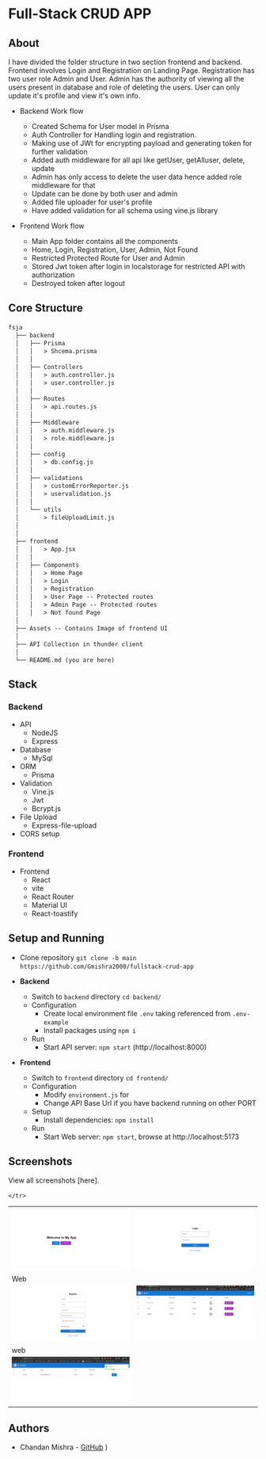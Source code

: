 # Full-Stack CRUD APP

## About

I have divided the folder structure in two section frontend and backend. Frontend involves Login and Registration on Landing Page. Registration has two user role Admin and User. Admin has the authority of viewing all the users present in database and role of deleting the users. User can only update it's profile and view it's own info.

- Backend Work flow
  - Created Schema for User model in Prisma
  - Auth Controller for Handling login and registration.
  - Making use of JWt for encrypting payload and generating token for further validation
  - Added auth middleware for all api like getUser, getAlluser, delete, update
  - Admin has only access to delete the user data hence added role middleware for that
  - Update can be done by both user and admin
  - Added file uploader for user's profile
  - Have added validation for all schema using vine.js library

- Frontend Work flow
  - Main App folder contains all the components
  - Home, Login, Registration, User, Admin, Not Found
  - Restricted Protected Route for User and Admin
  - Stored Jwt token after login in localstorage for restricted API with authorization
  - Destroyed token after logout 




## Core Structure

    fsja
      ├── backend
      │   ├── Prisma
      │   │   > Shcema.prisma
      │   │
      │   ├── Controllers
      │   │   > auth.controller.js
      │   │   > user.controller.js
      │   │
      │   ├── Routes
      │   │   > api.routes.js
      │   │
      │   ├── Middleware
      │   │   > auth.middleware.js
      │   │   > role.middleware.js
      │   │
      │   ├── config
      │   │   > db.config.js
      │   │
      │   ├── validations
      │   │   > customErrorReporter.js
      │   │   > uservalidation.js
      │   │
      │   └── utils
      │       > fileUploadLimit.js
      │ 
      │
      ├── frontend
      │   │   > App.jsx
      │   │  
      │   ├── Components
      │   │   > Home Page
      │   │   > Login 
      │   │   > Registration
      │   │   > User Page -- Protected routes
      │   │   > Admin Page -- Protected routes
      │   │   > Not found Page
      │   
      ├── Assets -- Contains Image of frontend UI
      │
      ├── API Collection in thunder client
      │    
      └── README.md (you are here)

## Stack

### Backend

- API
  - NodeJS
  - Express
- Database
  - MySql
- ORM
  - Prisma
- Validation
  - Vine.js
  - Jwt
  - Bcrypt.js
- File Upload
  - Express-file-upload
- CORS setup

### Frontend

- Frontend
  - React
  - vite
  - React Router
  - Material UI
  - React-toastify


## Setup and Running

- Clone repository `git clone -b main https://github.com/Gmishra2000/fullstack-crud-app`

- **Backend**

  - Switch to `backend` directory `cd backend/`
  - Configuration
    - Create local environment file `.env` taking referenced from `.env-example`
    - Install packages using `npm i`
  - Run
    - Start API server: `npm start` (http://localhost:8000)

- **Frontend**

  - Switch to `frontend` directory `cd frontend/`
  - Configuration
    - Modify `environment.js` for
    - Change API Base Url if you have backend running on other PORT
  - Setup
    - Install dependencies: `npm install`
  - Run
    - Start Web server: `npm start`, browse at http://localhost:5173


## Screenshots

View all screenshots [here].

<table>
  <tbody>
    <tr>
      <td>
        <img alt="Landing" src="./assets/Home.jpeg" />
      </td>
      <td>
        <img alt="Landing" src="./assets/login.jpeg" />
      </td>
    </tr>
    <tr>
      <td colspan="2">Web</td>
    </tr>
    <tr>
      <td>
        <img alt="Web" src="./assets/registration.jpeg" />
      </td>
      <td>
        <img alt="Web" src="./assets/admin.jpeg" />
      </td>
    </tr>
    <tr>
      <td colspan="2">web</td>
    </tr>
    <tr>
      <td>
        <img alt="Mobile" src="./assets/user.jpeg" />
      </td>
    
    </tr>
  </tbody>
</table>

## Authors

- Chandan Mishra - [GitHub](https://github.com/Gmishra2000) )
